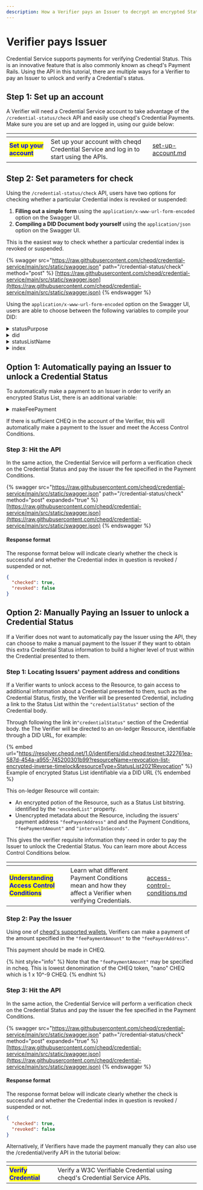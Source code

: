 ```yaml
---
description: How a Verifier pays an Issuer to decrypt an encrypted Status List
---
```


# Verifier pays Issuer

Credential Service supports payments for verifying Credential Status. This is an innovative feature that is also commonly known as cheqd's Payment Rails. Using the API in this tutorial, there are multiple ways for a Verifier to pay an Issuer to unlock and verify a Credential's status.

## Step 1: Set up an account

A Verifier will need a Credential Service account to take advantage of the `/credential-status/check` API and easily use cheqd's Credential Payments. Make sure you are set up and are logged in, using our guide below:

<table data-card-size="large" data-view="cards"><thead><tr><th></th><th></th><th data-hidden data-card-target data-type="content-ref"></th></tr></thead><tbody><tr><td><mark style="color:blue;"><strong>Set up your account</strong></mark></td><td>Set up your account with cheqd Credential Service and log in to start using the APIs.</td><td><a href="../set-up-account.md">set-up-account.md</a></td></tr></tbody></table>

## Step 2: Set parameters for check

Using the `/credential-status/check` API, users have two options for checking whether a particular Credential index is revoked or suspended:

1. **Filling out a simple form** using the `application/x-www-url-form-encoded` option on the Swagger UI.
2. **Compiling a DID Document body yourself** using the `application/json` option on the Swagger UI.

This is the easiest way to check whether a particular credential index is revoked or suspended.

{% swagger src="https://raw.githubusercontent.com/cheqd/credential-service/main/src/static/swagger.json" path="/credential-status/check" method="post" %}
[https://raw.githubusercontent.com/cheqd/credential-service/main/src/static/swagger.json](https://raw.githubusercontent.com/cheqd/credential-service/main/src/static/swagger.json)
{% endswagger %}

&#x20;Using the `application/x-www-url-form-encoded` option on the Swagger UI, users are able to choose between the following variables to compile your DID:

<details>

<summary>statusPurpose</summary>

The purpose of the status list that has already been created on-ledger. Can be:

* revocation
* suspension

</details>

<details>

<summary>did</summary>

DID of the StatusList2021 publisher, or the DID linked to the Status List resources. For example:

```json
did:cheqd:testnet:7bf81a20-633c-4cc7-bc4a-5a45801005e0
```



</details>

<details>

<summary>statusListName</summary>

The name of the existing Status List resource to be checked. For example:

<pre><code><strong>employmentCredentialRevocationList
</strong></code></pre>

</details>

<details>

<summary>index</summary>

The index within the bitstring that the user wants to query. For example:

<pre><code><strong>10
</strong></code></pre>

</details>

## Option 1: Automatically paying an Issuer to unlock a Credential Status

To automatically make a payment to an Issuer in order to verify an encrypted Status List, there is an additional variable:

<details>

<summary>makeFeePayment</summary>

This will automatically make fee payment (if required) based on payment conditions to unlock encrypted StatusList2021 DID-Linked Resource.

* true (automatically make fee payment)
* false (do not automatically make fee payment)

</details>

If there is sufficient CHEQ in the account of the Verifier, this will automatically make a payment to the Issuer and meet the Access Control Conditions.

### Step 3: Hit the API

In the same action, the Credential Service will perform a verification check on the Credential Status and pay the issuer the fee specified in the Payment Conditions.

{% swagger src="https://raw.githubusercontent.com/cheqd/credential-service/main/src/static/swagger.json" path="/credential-status/check" method="post" expanded="true" %}
[https://raw.githubusercontent.com/cheqd/credential-service/main/src/static/swagger.json](https://raw.githubusercontent.com/cheqd/credential-service/main/src/static/swagger.json)
{% endswagger %}

#### Response format

The response format below will indicate clearly whether the check is successful and whether the Credential index in question is revoked / suspended or not.

```json
{
  "checked": true,
  "revoked": false
}
```

## Option 2: Manually Paying an Issuer to unlock a Credential Status

If a Verifier does not want to automatically pay the Issuer using the API, they can choose to make a manual payment to the Issuer if they want to obtain this extra Credential Status information to build a higher level of trust within the Credential presented to them.

### Step 1: Locating Issuers' payment address and conditions

If a Verifier wants to unlock access to the Resource, to gain access to additional information about a Credential presented to them, such as the Credential Status, firstly, the Verifier will be presented Credential, including a link to the Status List within the `"credentialStatus"` section of the Credential body.

Through following the link in`"credentialStatus"` section of the Credential body. the The Verifier will be directed to an on-ledger Resource, identifiable through a DID URL, for example:&#x20;

{% embed url="https://resolver.cheqd.net/1.0/identifiers/did:cheqd:testnet:322761ea-587d-454a-a955-745200301b99?resourceName=revocation-list-encrypted-inverse-timelock&resourceType=StatusList2021Revocation" %}
Example of encrypted Status List identifiable via a DID URL
{% endembed %}

This on-ledger Resource will contain:

* An encrypted potion of the Resource, such as a Status List bitstring. identified by the `"encodedList"` property.
* Unencrypted metadata about the Resource, including the issuers' payment address `"feePayerAddress"` and and the Payment Conditions, `"feePaymentAmount"` and `"intervalInSeconds"`.

This gives the verifier requisite information they need in order to pay the Issuer to unlock the Credential Status. You can learn more about Access Control Conditions below.

<table data-card-size="large" data-view="cards"><thead><tr><th></th><th></th><th data-hidden data-card-target data-type="content-ref"></th></tr></thead><tbody><tr><td><mark style="color:blue;"><strong>Understanding Access Control Conditions</strong></mark></td><td>Learn what different Payment Conditions mean and how they affect a Verifier when verifying Credentials.</td><td><a href="../../sdk/veramo-plugin/payments/learn/access-control-conditions.md">access-control-conditions.md</a></td></tr></tbody></table>

### Step 2: Pay the Issuer

Using one of [cheqd's supported wallets](../../network/wallets/), Verifiers can make a payment of the amount specified in the `"feePaymentAmount"` to the `"feePayerAddress"`.

This payment should be made in CHEQ.&#x20;

{% hint style="info" %}
Note that the `"feePaymentAmount"` may be specified in ncheq. This is lowest denomination of the CHEQ token, "nano" CHEQ which is 1 x 10^-9 CHEQ.
{% endhint %}

### Step 3: Hit the API

In the same action, the Credential Service will perform a verification check on the Credential Status and pay the issuer the fee specified in the Payment Conditions.

{% swagger src="https://raw.githubusercontent.com/cheqd/credential-service/main/src/static/swagger.json" path="/credential-status/check" method="post" expanded="true" %}
[https://raw.githubusercontent.com/cheqd/credential-service/main/src/static/swagger.json](https://raw.githubusercontent.com/cheqd/credential-service/main/src/static/swagger.json)
{% endswagger %}

#### Response format

The response format below will indicate clearly whether the check is successful and whether the Credential index in question is revoked / suspended or not.

```json
{
  "checked": true,
  "revoked": false
}
```

Alternatively, if Verifiers have made the payment manually they can also use the /credential/verify API in the tutorial below:

<table data-card-size="large" data-view="cards"><thead><tr><th></th><th></th></tr></thead><tbody><tr><td><mark style="color:blue;"><strong>Verify Credential</strong></mark></td><td>Verify a W3C Verifiable Credential using cheqd's Credential Service APIs.</td></tr></tbody></table>

